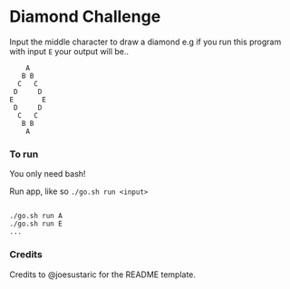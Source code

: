 # Diamond Challenge

Input the middle character to draw a diamond
e.g if you run this program with input `E` your output will be..

```
    A
   B B
  C   C
 D     D
E       E
 D     D
  C   C
   B B
    A
```

### To run

You only need bash!

Run app, like so `./go.sh run <input>`
```

./go.sh run A
./go.sh run E
...
```

### Credits
Credits to @joesustaric for the README template.
